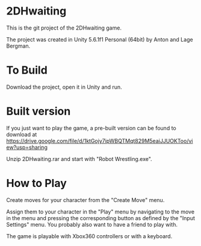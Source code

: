 # 2DHwaiting

This is the git project of the 2DHwaiting game.

The project was created in Unity 5.6.1f1 Personal (64bit) by Anton and Lage Bergman.

# To Build
Download the project, open it in Unity and run.

# Built version
If you just want to play the game, a pre-built version can be found to download at https://drive.google.com/file/d/1ktGojy7ipWBQTMqt829M5eaiJJUOKToo/view?usp=sharing

Unzip 2DHwaiting.rar and start with "Robot Wrestling.exe".

# How to Play
Create moves for your character from the "Create Move" menu. 

Assign them to your character in the "Play" menu by navigating to the move in the menu and pressing the corresponding button as defined by the "Input Settings" menu. You probably also want to have a friend to play with.

The game is playable with Xbox360 controllers or with a keyboard.
